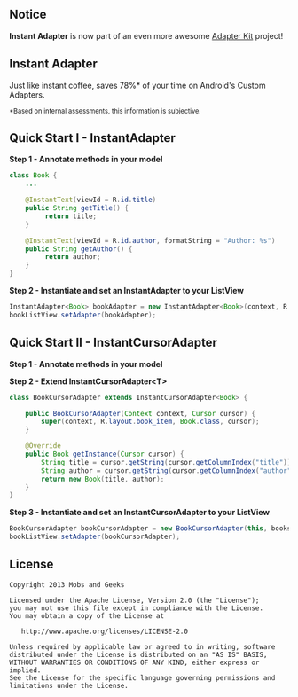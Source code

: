 Notice
---------
**Instant Adapter** is now part of an even more awesome [Adapter Kit] project!

Instant Adapter
----------------
Just like instant coffee, saves 78%* of your time on Android's Custom Adapters.

<sub>*Based on internal assessments, this information is subjective.</sub>

Quick Start I - InstantAdapter
----------------------------
**Step 1 - Annotate methods in your model**
```java
class Book {
    ...

    @InstantText(viewId = R.id.title)
    public String getTitle() {
         return title;
    }

    @InstantText(viewId = R.id.author, formatString = "Author: %s")
    public String getAuthor() {
         return author;
    }
}
```

**Step 2 - Instantiate and set an InstantAdapter to your ListView**
```java
InstantAdapter<Book> bookAdapter = new InstantAdapter<Book>(context, R.layout.book_item, Book.class, books);
bookListView.setAdapter(bookAdapter);
```

Quick Start II - InstantCursorAdapter
----------------------------
**Step 1 - Annotate methods in your model**

**Step 2 - Extend InstantCursorAdapter&lt;T&gt;**
```java
class BookCursorAdapter extends InstantCursorAdapter<Book> {

    public BookCursorAdapter(Context context, Cursor cursor) {
        super(context, R.layout.book_item, Book.class, cursor);
    }

    @Override
    public Book getInstance(Cursor cursor) {
        String title = cursor.getString(cursor.getColumnIndex("title"));
        String author = cursor.getString(cursor.getColumnIndex("author"));
        return new Book(title, author);
    }
}
```

**Step 3 - Instantiate and set an InstantCursorAdapter to your ListView**
```java
BookCursorAdapter bookCursorAdapter = new BookCursorAdapter(this, booksCursor);
bookListView.setAdapter(bookCursorAdapter);
```

License
---------------------

    Copyright 2013 Mobs and Geeks

    Licensed under the Apache License, Version 2.0 (the "License");
    you may not use this file except in compliance with the License.
    You may obtain a copy of the License at

       http://www.apache.org/licenses/LICENSE-2.0

    Unless required by applicable law or agreed to in writing, software
    distributed under the License is distributed on an "AS IS" BASIS,
    WITHOUT WARRANTIES OR CONDITIONS OF ANY KIND, either express or implied.
    See the License for the specific language governing permissions and
    limitations under the License.

[Adapter Kit]: https://github.com/mobsandgeeks/adapter-kit
